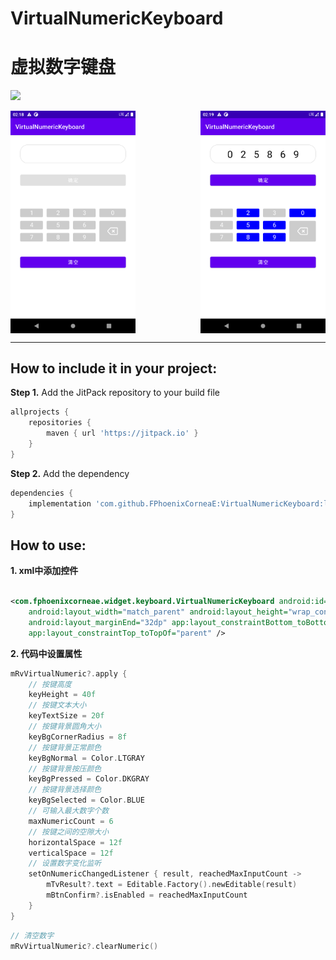 # VirtualNumericKeyboard

虚拟数字键盘
=======

[![](https://jitpack.io/v/FPhoenixCorneaE/VirtualNumericKeyboard.svg)](https://jitpack.io/#FPhoenixCorneaE/VirtualNumericKeyboard)


<div align="center">
    <img src="https://github.com/FPhoenixCorneaE/VirtualNumericKeyboard/blob/main/screenshot/virtual-numeric-keyboard-1.png" width="200" align="top"/>
	<img src="https://github.com/FPhoenixCorneaE/VirtualNumericKeyboard/blob/main/screenshot/virtual-numeric-keyboard-2.png" width="200" align="top" style="margin-left:100px"/>
</div>


-----------------------------------------


How to include it in your project:
--------------
**Step 1.** Add the JitPack repository to your build file

```groovy
allprojects {
    repositories {
        maven { url 'https://jitpack.io' }
    }
}
```

**Step 2.** Add the dependency

```groovy
dependencies {
    implementation 'com.github.FPhoenixCorneaE:VirtualNumericKeyboard:latest'
}
```

How to use:
--------------

**1. xml中添加控件**
```xml

<com.fphoenixcorneae.widget.keyboard.VirtualNumericKeyboard android:id="@+id/rvVirtualNumeric"
    android:layout_width="match_parent" android:layout_height="wrap_content" android:layout_marginStart="32dp"
    android:layout_marginEnd="32dp" app:layout_constraintBottom_toBottomOf="parent"
    app:layout_constraintTop_toTopOf="parent" />
```

**2. 代码中设置属性**
```kotlin
mRvVirtualNumeric?.apply {
    // 按键高度
    keyHeight = 40f
    // 按键文本大小
    keyTextSize = 20f
    // 按键背景圆角大小
    keyBgCornerRadius = 8f
    // 按键背景正常颜色
    keyBgNormal = Color.LTGRAY
    // 按键背景按压颜色
    keyBgPressed = Color.DKGRAY
    // 按键背景选择颜色
    keyBgSelected = Color.BLUE
    // 可输入最大数字个数
    maxNumericCount = 6
    // 按键之间的空隙大小
    horizontalSpace = 12f
    verticalSpace = 12f
    // 设置数字变化监听
    setOnNumericChangedListener { result, reachedMaxInputCount ->
        mTvResult?.text = Editable.Factory().newEditable(result)
        mBtnConfirm?.isEnabled = reachedMaxInputCount
    }
}
```

```kotlin
// 清空数字
mRvVirtualNumeric?.clearNumeric()
```